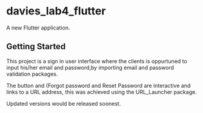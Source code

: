 # davies_lab4_flutter

A new Flutter application.

## Getting Started

This project is a sign in user interface where the clients is oppurtuned to input his/her email and password,by importing email and password validation packages. 

The button and (Forgot password and Reset Password are interactive and links to a URL address, this was achieved using the URL_Launcher package. 

Updated versions would be released soonest.

